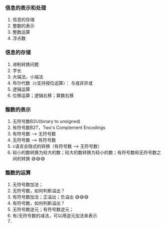 ### 信息的表示和处理

1. 信息的存储
2. 整数的表示
3. 整数运算
4. 浮点数

### 信息的存储

1. 进制转换问题
2. 字长
3. 大端法，小端法
4. 布尔代数（c支持按位运算）： 与或非异或
5. 逻辑运算
6. 位移运算；逻辑右移；算数右移

### 整数的表示

1. 无符号数B2U(binary to unsigned)
2. 有符号数B2T，Two's Complement Encodings
3. 有符号数 --> 无符号数
4. 无符号数 --> 有符号数
5. c语言会隐式的转换（有符号数 --> 无符号数）
6. 较小的数转换为较大的数；较大的数转换为较小的数；有符号数和无符号数之间的转换 😅😅😅

### 整数的运算

1. 无符号数加法；
2. 无符号数，如何判断溢出？
3. 有符号数加法；正溢出；负溢出 😅😅😅
4. 有符号数，如何判断溢出？
5. 无符号数逆元；有符号数逆元；
6. 有/无符号数的减法，可以用逆元加法来表示
7. 